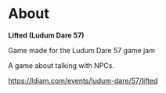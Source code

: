 # About

**Lifted (Ludum Dare 57)**

Game made for the Ludum Dare 57 game jam

A game about talking with NPCs.

https://ldjam.com/events/ludum-dare/57/lifted
